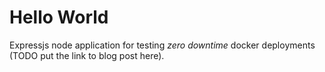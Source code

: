 Hello World
===========

Expressjs node application for testing _zero downtime_ docker deployments (TODO put the link to blog post here).
